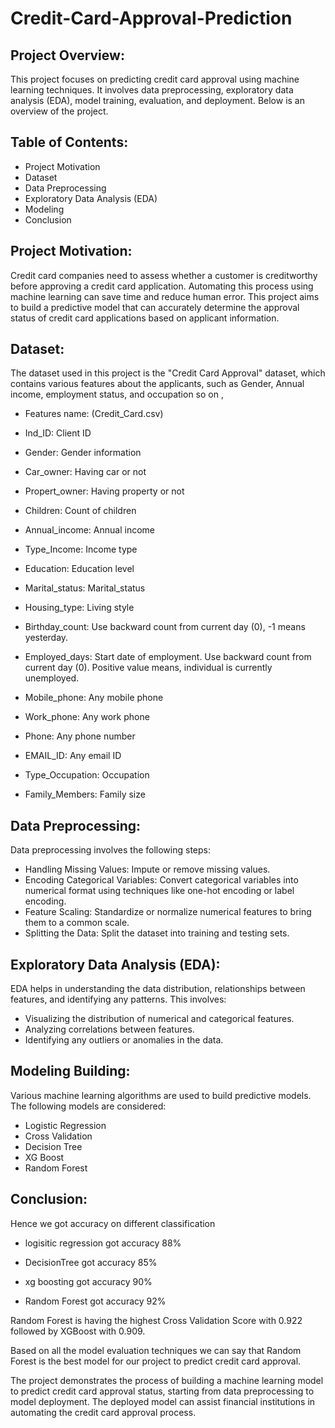 # Credit-Card-Approval-Prediction

## Project Overview:
This project focuses on predicting credit card approval using machine learning techniques. It involves data preprocessing, exploratory data analysis (EDA), model training, evaluation, and deployment. Below is an overview of the project.

## Table of Contents:
* Project Motivation
* Dataset
* Data Preprocessing
* Exploratory Data Analysis (EDA)
* Modeling
* Conclusion

## Project Motivation:
Credit card companies need to assess whether a customer is creditworthy before approving a credit card application. Automating this process using machine learning can save time and reduce human error. This project aims to build a predictive model that can accurately determine the approval status of credit card applications based on applicant information.

## Dataset:
The dataset used in this project is the "Credit Card Approval" dataset, which contains various features about the applicants, such as Gender, Annual income, employment status, and occupation so on ,

* Features name: (Credit_Card.csv)

* Ind_ID: Client ID

* Gender: Gender information

* Car_owner: Having car or not

* Propert_owner: Having property or not

* Children: Count of children

* Annual_income: Annual income

* Type_Income: Income type

* Education: Education level

* Marital_status: Marital_status

* Housing_type: Living style

* Birthday_count: Use backward count from current day (0), -1 means yesterday.

* Employed_days: Start date of employment. Use backward count from current day (0). Positive value means, individual is currently unemployed.

* Mobile_phone: Any mobile phone

* Work_phone: Any work phone

* Phone: Any phone number

* EMAIL_ID: Any email ID

* Type_Occupation: Occupation

* Family_Members: Family size

## Data Preprocessing:
Data preprocessing involves the following steps:

* Handling Missing Values: Impute or remove missing values.
* Encoding Categorical Variables: Convert categorical variables into numerical format using techniques like one-hot encoding or label encoding.
* Feature Scaling: Standardize or normalize numerical features to bring them to a common scale.
* Splitting the Data: Split the dataset into training and testing sets.

## Exploratory Data Analysis (EDA):
EDA helps in understanding the data distribution, relationships between features, and identifying any patterns. This involves:

* Visualizing the distribution of numerical and categorical features.
* Analyzing correlations between features.
* Identifying any outliers or anomalies in the data.

## Modeling Building:
Various machine learning algorithms are used to build predictive models. The following models are considered:

* Logistic Regression
* Cross Validation
* Decision Tree
* XG Boost
* Random Forest

## Conclusion:
Hence we got accuracy on different classification

* logisitic regression got accuracy 88%

* DecisionTree got accuracy 85%

* xg boosting got accuracy 90%

* Random Forest got accuracy 92%

Random Forest is having the highest Cross Validation Score with 0.922 followed by XGBoost with 0.909.

Based on all the model evaluation techniques we can say that Random Forest is the best model for our project to predict credit card approval.

The project demonstrates the process of building a machine learning model to predict credit card approval status, starting from data preprocessing to model deployment. The deployed model can assist financial institutions in automating the credit card approval process.

